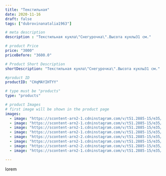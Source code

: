 ```yaml
---
title: "Текстильная"
date: 2020-11-16
draft: false
tags: ["dubrovinanatalia1963"]

# meta description
description : "Текстильная кукла\"Снегурочка\".Высота куклы31 см."

# product Price
price: "3000"
priceBefore: "3600.0"

# Product Short Description
shortDescription: "Текстильная кукла\"Снегурочка\".Высота куклы31 см."

#product ID
productID: "CHqMAYIHTYY"

# type must be "products"
type: "products"

# product Images
# first image will be shown in the product page
images:
  - image: "https://scontent-arn2-1.cdninstagram.com/v/t51.2885-15/e35/125355760_177995100654475_934447442376216566_n.jpg?_nc_ht=scontent-arn2-1.cdninstagram.com&_nc_cat=107&_nc_ohc=QObFsDt8VRUAX_UF3nt&se=7&tp=1&oh=b10a393a458090c5251f01dce78b3991&oe=605E1DB2&ig_cache_key=MjQ0MzgxODU0NjQyNDA0OTc1Mg%3D%3D.2"
  - image: "https://scontent-arn2-1.cdninstagram.com/v/t51.2885-15/e35/125512007_1080573562374940_2451188361622220739_n.jpg?_nc_ht=scontent-arn2-1.cdninstagram.com&_nc_cat=104&_nc_ohc=7oAX0HM1pDkAX8W6mXY&se=7&tp=1&oh=13ed8f86f7f58cb07f22676fab45e6c4&oe=60606E3F&ig_cache_key=MjQ0MzgxODU0NjQ5OTYyNjEzNQ%3D%3D.2"
  - image: "https://scontent-arn2-1.cdninstagram.com/v/t51.2885-15/e35/125347922_795587907887761_8956169296305438600_n.jpg?_nc_ht=scontent-arn2-1.cdninstagram.com&_nc_cat=101&_nc_ohc=aZ_Me-dHTVUAX-dzx0f&se=7&tp=1&oh=252877b52b3ac6a407858253fa900b0d&oe=605E1966&ig_cache_key=MjQ0MzgxODU0NjM5ODk4NzkxOA%3D%3D.2"
  - image: "https://scontent-arn2-1.cdninstagram.com/v/t51.2885-15/e35/125350527_701779427122238_6097071734295311259_n.jpg?_nc_ht=scontent-arn2-1.cdninstagram.com&_nc_cat=102&_nc_ohc=PLsPMxHhNtMAX8ozwDw&se=7&tp=1&oh=773181916f825cfd699706a24d61cf0a&oe=60602654&ig_cache_key=MjQ0MzgxODU0NjQ0MDg5NTkxMQ%3D%3D.2"
  - image: "https://scontent-arn2-2.cdninstagram.com/v/t51.2885-15/e35/125520698_2821746034816544_7915276029826730495_n.jpg?_nc_ht=scontent-arn2-2.cdninstagram.com&_nc_cat=108&_nc_ohc=S61RQiZxH2sAX-nsXr-&se=7&tp=1&oh=81cf7d8853a0b46315005f3fd39e97f6&oe=605F4978&ig_cache_key=MjQ0MzgxODU0NjQxNTYyNTI2MQ%3D%3D.2"
  - image: "https://scontent-arn2-1.cdninstagram.com/v/t51.2885-15/e35/125292197_193754215590031_5124762144944582436_n.jpg?_nc_ht=scontent-arn2-1.cdninstagram.com&_nc_cat=107&_nc_ohc=HHHg8b2BHn4AX8uut2L&se=7&tp=1&oh=0f5ae5fc61e5cbbba65a547ba48e8d7c&oe=605F8218&ig_cache_key=MjQ0MzgxODU0NjQzMjMzODI2Mg%3D%3D.2"
  - image: "https://scontent-arn2-2.cdninstagram.com/v/t51.2885-15/e35/125450459_187636442899148_398006159462147106_n.jpg?_nc_ht=scontent-arn2-2.cdninstagram.com&_nc_cat=108&_nc_ohc=9ij3RBB2UmMAX-WcTTV&se=7&tp=1&oh=69a947218f17d843de40767bde61f558&oe=605EA73F&ig_cache_key=MjQ0MzgxODU0NjUxNjIyMzc4NA%3D%3D.2"
  - image: "https://scontent-arn2-1.cdninstagram.com/v/t51.2885-15/e35/125349278_839599430133090_454779836166399214_n.jpg?_nc_ht=scontent-arn2-1.cdninstagram.com&_nc_cat=106&_nc_ohc=3TO5bF3dySYAX8gMYPU&se=7&tp=1&oh=bfe27d11c8d960f7b573376637fbd3fb&oe=6060A1FF&ig_cache_key=MjQ0MzgxODU0NjM5MDU5NjAyNg%3D%3D.2"

---
```

lorem
